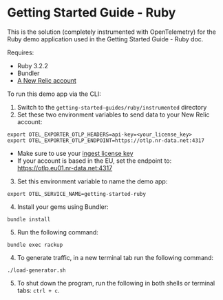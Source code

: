 # Getting Started Guide - Ruby

This is the solution (completely instrumented with OpenTelemetry) for the Ruby demo application used in the Getting Started Guide - Ruby doc.

Requires:

* Ruby 3.2.2
* Bundler
* [A New Relic account](https://one.newrelic.com/)

To run this demo app via the CLI:

1. Switch to the `getting-started-guides/ruby/instrumented` directory
2. Set these two environment variables to send data to your New Relic account:
```
export OTEL_EXPORTER_OTLP_HEADERS=api-key=<your_license_key>
export OTEL_EXPORTER_OTLP_ENDPOINT=https://otlp.nr-data.net:4317
```
* Make sure to use your [ingest license key](https://docs.newrelic.com/docs/apis/intro-apis/new-relic-api-keys/#license-key)
* If your account is based in the EU, set the endpoint to: https://otlp.eu01.nr-data.net:4317

3. Set this environment variable to name the demo app:
```
export OTEL_SERVICE_NAME=getting-started-ruby
```

4. Install your gems using Bundler:
```shell
bundle install
```

5. Run the following command:
```shell
bundle exec rackup
```

4. To generate traffic, in a new terminal tab run the following command:
```shell
./load-generator.sh
```

5. To shut down the program, run the following in both shells or terminal tabs: `ctrl + c`.

